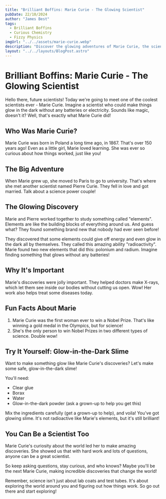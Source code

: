 ```yaml
---
title: "Brilliant Boffins: Marie Curie - The Glowing Scientist"
pubDate: 22/10/2024
author: "James Best"
tags:
  - Brilliant Boffins
  - Curious Chemistry
  - Fizzy Physics
imgUrl: "../../assets/marie-curie.webp"
description: "Discover the glowing adventures of Marie Curie, the scientist who lit up the world with her radioactive discoveries and became the first woman to win a Nobel Prize!"
layout: "../../layouts/BlogPost.astro"
---
```


# Brilliant Boffins: Marie Curie - The Glowing Scientist

Hello there, future scientists! Today we're going to meet one of the coolest scientists ever - Marie Curie. Imagine a scientist who could make things glow in the dark without any batteries or electricity. Sounds like magic, doesn't it? Well, that's exactly what Marie Curie did!

## Who Was Marie Curie?

Marie Curie was born in Poland a long time ago, in 1867. That's over 150 years ago! Even as a little girl, Marie loved learning. She was ever so curious about how things worked, just like you!

## The Big Adventure

When Marie grew up, she moved to Paris to go to university. That's where she met another scientist named Pierre Curie. They fell in love and got married. Talk about a science power couple!

## The Glowing Discovery

Marie and Pierre worked together to study something called "elements". Elements are like the building blocks of everything around us. And guess what? They found something brand new that nobody had ever seen before!

They discovered that some elements could give off energy and even glow in the dark all by themselves. They called this amazing ability "radioactivity". Marie found two new elements that did this: polonium and radium. Imagine finding something that glows without any batteries!

## Why It's Important

Marie's discoveries were jolly important. They helped doctors make X-rays, which let them see inside our bodies without cutting us open. Wow! Her work also helps treat some diseases today.

## Fun Facts About Marie

1. Marie Curie was the first woman ever to win a Nobel Prize. That's like winning a gold medal in the Olympics, but for science!
2. She's the only person to win Nobel Prizes in two different types of science. Double wow!

## Try It Yourself: Glow-in-the-Dark Slime

Want to make something glow like Marie Curie's discoveries? Let's make some safe, glow-in-the-dark slime!

You'll need:

- Clear glue
- Borax
- Water
- Glow-in-the-dark powder (ask a grown-up to help you get this)

Mix the ingredients carefully (get a grown-up to help), and voila! You've got glowing slime. It's not radioactive like Marie's elements, but it's still brilliant!

## You Can Be a Scientist Too

Marie Curie's curiosity about the world led her to make amazing discoveries. She showed us that with hard work and lots of questions, anyone can be a great scientist.

So keep asking questions, stay curious, and who knows? Maybe you'll be the next Marie Curie, making incredible discoveries that change the world!

Remember, science isn't just about lab coats and test tubes. It's about exploring the world around you and figuring out how things work. So go out there and start exploring!
